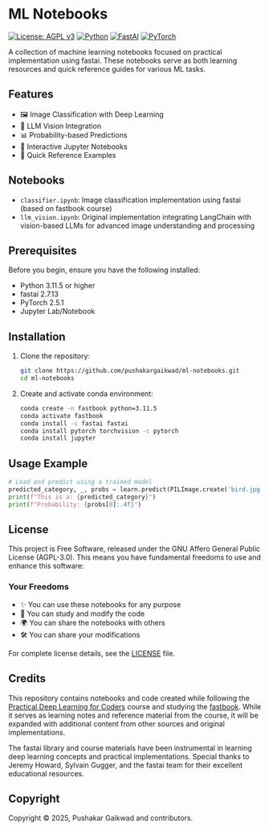 # ML Notebooks

[![License: AGPL v3](https://img.shields.io/badge/License-AGPL_v3-blue.svg)](https://www.gnu.org/licenses/agpl-3.0)
[![Python](https://img.shields.io/badge/Python-3.11.5-blue?logo=python)](https://python.org/)
[![FastAI](https://img.shields.io/badge/FastAI-2.7.13-blue)](https://fast.ai/)
[![PyTorch](https://img.shields.io/badge/PyTorch-2.5.1-blue?logo=pytorch)](https://pytorch.org/)

A collection of machine learning notebooks focused on practical implementation using fastai. These notebooks serve as both learning resources and quick reference guides for various ML tasks.

## Features

- 🖼️ Image Classification with Deep Learning
- 🤖 LLM Vision Integration
- 📊 Probability-based Predictions
- 📓 Interactive Jupyter Notebooks
- 🔄 Quick Reference Examples

## Notebooks

- `classifier.ipynb`: Image classification implementation using fastai (based on fastbook course)
- `llm_vision.ipynb`: Original implementation integrating LangChain with vision-based LLMs for advanced image understanding and processing

## Prerequisites

Before you begin, ensure you have the following installed:
- Python 3.11.5 or higher
- fastai 2.7.13
- PyTorch 2.5.1
- Jupyter Lab/Notebook

## Installation

1. Clone the repository:
   ```bash
   git clone https://github.com/pushakargaikwad/ml-notebooks.git
   cd ml-notebooks
   ```

2. Create and activate conda environment:
   ```bash
   conda create -n fastbook python=3.11.5
   conda activate fastbook
   conda install -c fastai fastai
   conda install pytorch torchvision -c pytorch
   conda install jupyter
   ```

## Usage Example

```python
# Load and predict using a trained model
predicted_category, _, probs = learn.predict(PILImage.create('bird.jpg'))
print(f"This is a: {predicted_category}")
print(f"Probability: {probs[0]:.4f}")
```

## License

This project is Free Software, released under the GNU Affero General Public License (AGPL-3.0). This means you have fundamental freedoms to use and enhance this software:

### Your Freedoms
- ✨ You can use these notebooks for any purpose
- 🔄 You can study and modify the code
- 🌍 You can share the notebooks with others
- 🛠️ You can share your modifications

For complete license details, see the [LICENSE](LICENSE) file.

## Credits

This repository contains notebooks and code created while following the [Practical Deep Learning for Coders](https://course.fast.ai/) course and studying the [fastbook](https://github.com/fastai/fastbook). While it serves as learning notes and reference material from the course, it will be expanded with additional content from other sources and original implementations.

The fastai library and course materials have been instrumental in learning deep learning concepts and practical implementations. Special thanks to Jeremy Howard, Sylvain Gugger, and the fastai team for their excellent educational resources.

## Copyright

Copyright © 2025, Pushakar Gaikwad and contributors.